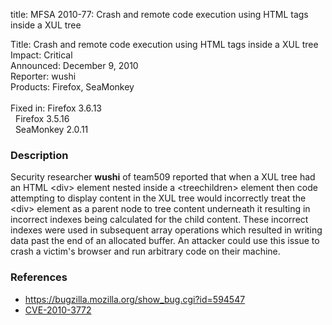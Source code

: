 title: MFSA 2010-77: Crash and remote code execution using HTML tags inside a XUL tree

<p>
<span class="label">Title:</span>      Crash and remote code execution using HTML tags inside a XUL tree<br/>
<span class="label">Impact:</span>     Critical<br/>
<span class="label">Announced:</span>  December 9, 2010<br/>
<span class="label">Reporter:</span>   wushi<br/>
<span class="label">Products:</span>   Firefox, SeaMonkey<br/>
<br/>
<span class="label">Fixed in:</span>   Firefox 3.6.13<br/>
<span class="label">&#160;</span>      Firefox 3.5.16<br/>
<span class="label">&#160;</span>      SeaMonkey 2.0.11<br/>
</p>


<h3>Description</h3>

<p>Security researcher <strong>wushi</strong> of team509 reported that
when a XUL tree had an HTML &lt;div&gt; element nested inside a
&lt;treechildren&gt; element then code attempting to display content
in the XUL tree would incorrectly treat the &lt;div&gt; element as a
parent node to tree content underneath it resulting in incorrect
indexes being calculated for the child content.  These incorrect
indexes were used in subsequent array operations which resulted in
writing data past the end of an allocated buffer.  An attacker could
use this issue to crash a victim's browser and run arbitrary code on
their machine.</p>

<h3>References</h3>

<ul>
  <li><a href="https://bugzilla.mozilla.org/show_bug.cgi?id=594547">https://bugzilla.mozilla.org/show_bug.cgi?id=594547</a></li>
  <li><a class="ex-ref" href="http://cve.mitre.org/cgi-bin/cvename.cgi?name=CVE-2010-3772">CVE-2010-3772</a></li>
</ul>




